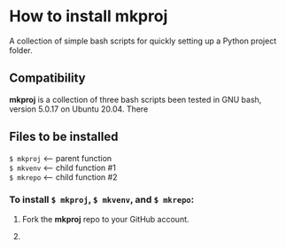 # How to install mkproj  

A collection of simple bash scripts for quickly setting up a Python project folder.

## Compatibility

**mkproj** is a collection of three bash scripts been tested in GNU bash, version 5.0.17 on Ubuntu 20.04.
There


## Files to be installed  
`$ mkproj` <-- parent function  
`$ mkvenv` <-- child function #1  
`$ mkrepo` <-- child function #2  
  


### To install `$ mkproj`, `$ mkvenv`, and `$ mkrepo`:  

1) Fork the **mkproj** repo to your GitHub account.

2) 
